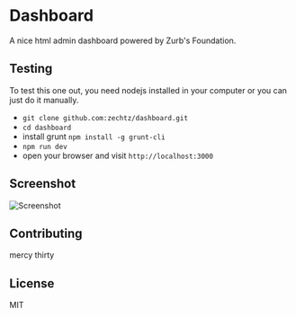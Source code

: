# Dashboard 
A nice html admin dashboard powered by Zurb's Foundation. 

## Testing
To test this one out, you need nodejs installed in your computer or you can just do it manually.

- `git clone github.com:zechtz/dashboard.git`
- `cd dashboard`
- install grunt `npm install -g grunt-cli`
- `npm run dev` 
- open your browser and visit `http://localhost:3000`

## Screenshot
![Screenshot](https://github.com/zechtz/dashboard/blob/master/assets/images/dashboard.png)

## Contributing
 mercy thirty
## License
MIT

